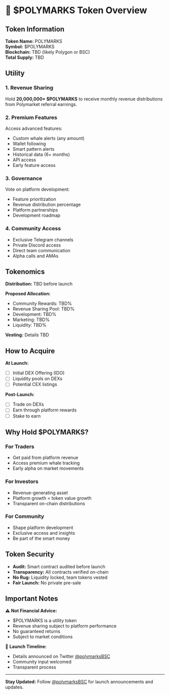 # 💎 $POLYMARKS Token Overview

## Token Information

**Token Name:** POLYMARKS  
**Symbol:** $POLYMARKS  
**Blockchain:** TBD (likely Polygon or BSC)  
**Total Supply:** TBD  

## Utility

### 1. Revenue Sharing
Hold **20,000,000+ $POLYMARKS** to receive monthly revenue distributions from Polymarket referral earnings.

### 2. Premium Features
Access advanced features:
- Custom whale alerts (any amount)
- Wallet following
- Smart pattern alerts
- Historical data (6+ months)
- API access
- Early feature access

### 3. Governance
Vote on platform development:
- Feature prioritization
- Revenue distribution percentage
- Platform partnerships
- Development roadmap

### 4. Community Access
- Exclusive Telegram channels
- Private Discord access
- Direct team communication
- Alpha calls and AMAs

## Tokenomics

**Distribution:** TBD before launch

**Proposed Allocation:**
- Community Rewards: TBD%
- Revenue Sharing Pool: TBD%
- Development: TBD%
- Marketing: TBD%
- Liquidity: TBD%

**Vesting:** Details TBD

## How to Acquire

**At Launch:**
- [ ] Initial DEX Offering (IDO)
- [ ] Liquidity pools on DEXs
- [ ] Potential CEX listings

**Post-Launch:**
- [ ] Trade on DEXs
- [ ] Earn through platform rewards
- [ ] Stake to earn

## Why Hold $POLYMARKS?

### For Traders
- Get paid from platform revenue
- Access premium whale tracking
- Early alpha on market movements

### For Investors
- Revenue-generating asset
- Platform growth = token value growth
- Transparent on-chain distributions

### For Community
- Shape platform development
- Exclusive access and insights
- Be part of the smart money

## Token Security

- **Audit:** Smart contract audited before launch
- **Transparency:** All contracts verified on-chain
- **No Rug:** Liquidity locked, team tokens vested
- **Fair Launch:** No private pre-sale

## Important Notes

⚠️ **Not Financial Advice:**
- $POLYMARKS is a utility token
- Revenue sharing subject to platform performance
- No guaranteed returns
- Subject to market conditions

📅 **Launch Timeline:**
- Details announced on Twitter [@polymarksBSC](https://x.com/polymarksBSC)
- Community input welcomed
- Transparent process

---

**Stay Updated:**
Follow [@polymarksBSC](https://x.com/polymarksBSC) for launch announcements and updates.

